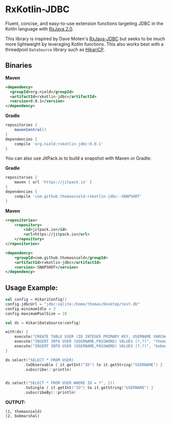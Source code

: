 # RxKotlin-JDBC

Fluent, concise, and easy-to-use extension functions targeting JDBC in the Kotlin language with [RxJava 2.0](https://github.com/ReactiveX/RxJava).

This library is inspired by Dave Moten's [RxJava-JDBC](https://github.com/davidmoten/rxjava-jdbc) but seeks to be much more lightweight by leveraging Kotlin functions. This also works best with a threadpool `DataSource` library such as [HikariCP](https://github.com/brettwooldridge/HikariCP). 


## Binaries

**Maven**

```xml
<dependency>
  <groupId>org.nield</groupId>
  <artifactId>rxkotlin-jdbc</artifactId>
  <version>0.0.1</version>
</dependency>
```

**Gradle**

```groovy
repositories {
    mavenCentral()
}
dependencies {
    compile 'org.nield:rxkotlin-jdbc:0.0.1'
}
```


You can also use JitPack.io to build a snapshot with Maven or Gradle:

**Gradle**

```groovy
repositories {
    maven { url 'https://jitpack.io' }
}
dependencies {
    compile 'com.github.thomasnield:rxkotlin-jdbc:-SNAPSHOT'
}
```

**Maven**

```xml
<repositories>
    <repository>
        <id>jitpack.io</id>
        <url>https://jitpack.io</url>
    </repository>
</repositories>

<dependency>
    <groupId>com.github.thomasnield</groupId>
    <artifactId>rxkotlin-jdbc</artifactId>
    <version>-SNAPSHOT</version>
</dependency>
```

## Usage Example: 

```kotlin
val config = HikariConfig()
config.jdbcUrl = "jdbc:sqlite:/home/thomas/Desktop/test.db"
config.minimumIdle = 3
config.maximumPoolSize = 10

val ds = HikariDataSource(config)

with(ds) {
    execute("CREATE TABLE USER (ID INTEGER PRIMARY KEY, USERNAME VARCHAR(30) NOT NULL, PASSWORD VARCHAR(30) NOT NULL)")
    execute("INSERT INTO USER (USERNAME,PASSWORD) VALUES (?,?)", "thomasnield", "password123")
    execute("INSERT INTO USER (USERNAME,PASSWORD) VALUES (?,?)", "bobmarshal","batman43")
}

ds.select("SELECT * FROM USER)
        .toObservable { it.getInt("ID") to it.getString("USERNAME") }
        .subscribe(::println)


ds.select("SELECT * FROM USER WHERE ID = ?", 2))
        .toSingle { it.getInt("ID") to it.getString("USERNAME") }
        .subscribeBy(::println)
```

**OUTPUT:**

```
(1, thomasnield)
(2, bobmarshal)
```
